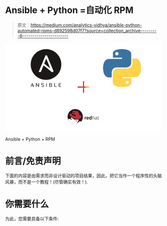 # Ansible + Python =自动化 RPM

> 原文：<https://medium.com/analytics-vidhya/ansible-python-automated-rpms-d892598d07f7?source=collection_archive---------6----------------------->

![](img/1deda3a99ea15cfa601073e6945f4dd2.png)

Ansible + Python + RPM

# 前言/免责声明

下面的内容是由需求而非设计驱动的项目结果，因此，把它当作一个程序性的头脑风暴，而不是一个教程！(尽管确实有效！).

# 你需要什么

为此，您需要具备以下条件: